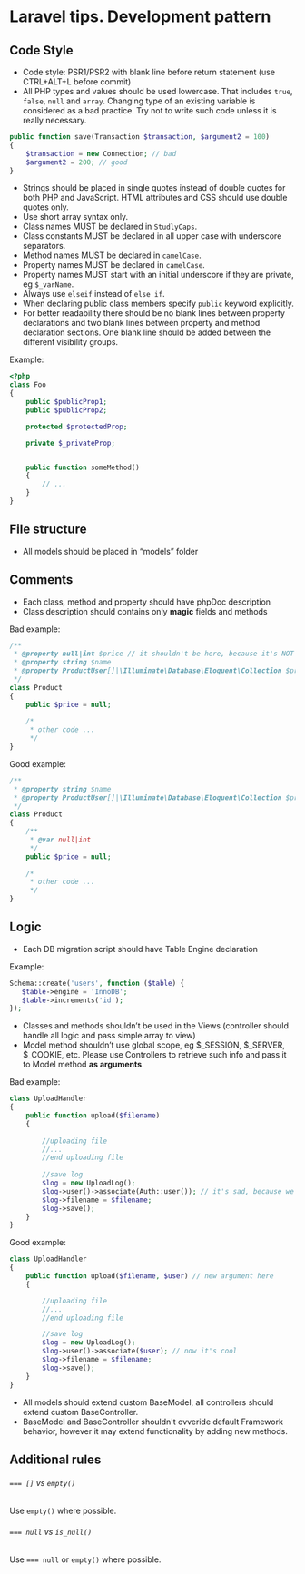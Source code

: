 # Laravel tips. Development pattern

## Code Style
* Code style: PSR1/PSR2 with blank line before return statement (use CTRL+ALT+L before commit)
* All PHP types and values should be used lowercase. That includes `true`, `false`, `null` and `array`. Changing type of an existing variable is considered as a bad practice. Try not to write such code unless it is really necessary.
```php
public function save(Transaction $transaction, $argument2 = 100)
{
    $transaction = new Connection; // bad
    $argument2 = 200; // good
}
```
* Strings should be placed in single quotes instead of double quotes for both PHP and JavaScript. HTML attributes and CSS should use double quotes only.
* Use short array syntax only.
* Class names MUST be declared in `StudlyCaps`.
* Class constants MUST be declared in all upper case with underscore separators.
* Method names MUST be declared in `camelCase`.
* Property names MUST be declared in `camelCase`.
* Property names MUST start with an initial underscore if they are private, eg `$_varName`.
* Always use `elseif` instead of `else if`.
* When declaring public class members specify `public` keyword explicitly.
* For better readability there should be no blank lines between property declarations and two blank lines
  between property and method declaration sections. One blank line should be added between the different visibility groups.

Example:

```php
<?php
class Foo
{
    public $publicProp1;
    public $publicProp2;

    protected $protectedProp;

    private $_privateProp;


    public function someMethod()
    {
        // ...
    }
}
```
## File structure
* All models should be placed in “models” folder

## Comments
* Each class, method and property should have phpDoc description
* Class description should contains only **magic** fields and methods

Bad example:
```php
/**
 * @property null|int $price // it shouldn't be here, because it's NOT magic property
 * @property string $name
 * @property ProductUser[]|\Illuminate\Database\Eloquent\Collection $productUsers
 */
class Product
{
    public $price = null;
    
    /*
     * other code ...
     */
}
```

Good example:
```php
/**
 * @property string $name
 * @property ProductUser[]|\Illuminate\Database\Eloquent\Collection $productUsers
 */
class Product
{
    /**
     * @var null|int
     */
    public $price = null;
    
    /*
     * other code ...
     */
}
```
## Logic
* Each DB migration script should have Table Engine declaration

Example:
```php
Schema::create('users', function ($table) {
   $table->engine = 'InnoDB';
   $table->increments('id');
});
```
* Classes and methods shouldn’t be used in the Views (controller should handle all logic and pass simple array to view)
* Model method shouldn’t use global scope, eg $_SESSION, $_SERVER, $_COOKIE, etc. Please use Controllers to retrieve such info and pass it to Model method **as arguments**.

Bad example:
```php
class UploadHandler
{
    public function upload($filename)
    {
        
        //uploading file
        //...
        //end uploading file
        
        //save log
        $log = new UploadLog();
        $log->user()->associate(Auth::user()); // it's sad, because we use $_SESSION here
        $log->filename = $filename;
        $log->save();
    }
}
```
Good example:
```php
class UploadHandler
{
    public function upload($filename, $user) // new argument here
    {

        //uploading file
        //...
        //end uploading file

        //save log
        $log = new UploadLog();
        $log->user()->associate($user); // now it's cool
        $log->filename = $filename;
        $log->save();
    }
}
```
* All models should extend custom BaseModel, all controllers should extend custom BaseController.
* BaseModel and BaseController shouldn't ovveride default Framework behavior, however it may extend functionality by adding new methods.

Additional rules
----------------

###### `=== []` vs `empty()`

Use `empty()` where possible.


###### `=== null` vs `is_null()`

Use `=== null` or `empty()` where possible.

